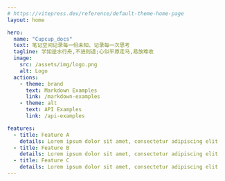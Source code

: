 ```yaml
---
# https://vitepress.dev/reference/default-theme-home-page
layout: home

hero:
  name: "Cupcup_docs"
  text: 笔记空间记录每一份未知、记录每一次思考
  tagline: 学如逆水行舟,不进则退;心似平原走马,易放难收
  image: 
    src: /assets/img/logo.png
    alt: Logo
  actions:
    - theme: brand
      text: Markdown Examples
      link: /markdown-examples
    - theme: alt
      text: API Examples
      link: /api-examples

features:
  - title: Feature A
    details: Lorem ipsum dolor sit amet, consectetur adipiscing elit
  - title: Feature B
    details: Lorem ipsum dolor sit amet, consectetur adipiscing elit
  - title: Feature C
    details: Lorem ipsum dolor sit amet, consectetur adipiscing elit
---
```


